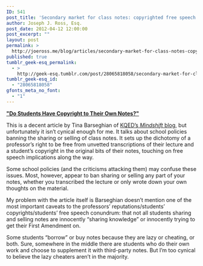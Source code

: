 ```yaml
---
ID: 541
post_title: 'Secondary market for class notes: copyrighted free speech or lazy cheater&#8217;s dream?'
author: Joseph J. Ross, Esq.
post_date: 2012-04-12 12:00:00
post_excerpt: ""
layout: post
permalink: >
  http://joeross.me/blog/articles/secondary-market-for-class-notes-copyrighted-free/
published: true
tumblr_geek-esq_permalink:
  - >
    http://geek-esq.tumblr.com/post/28065818058/secondary-market-for-class-notes-copyrighted-free
tumblr_geek-esq_id:
  - "28065818058"
gfonts_meta_no_font:
  - "1"
---
```

<p><strong><a href="http://blogs.kqed.org/mindshift/2012/02/do-students-have-copyright-to-their-own-notes/" target="_blank">"Do Students Have Copyright to Their Own Notes?"</a></strong></p>

<p>This is a decent article by Tina Barseghian of <a href="http://blogs.kqed.org/mindshift" target="_blank">KQED&#8217;s <em>Mindshift</em> blog</a>, but unfortunately it isn&#8217;t cynical enough for me. It talks about school policies banning the sharing or selling of class notes. It sets up the dichotomy of a professor&#8217;s right to be free from unvetted transcriptions of their lecture and a student&#8217;s copyright in the original bits of their notes, touching on free speech implications along the way.</p>

<p><!-- more --></p>

<p>Some school policies (and the criticisms attacking them) may confuse these issues. Most, however, appear to ban sharing or selling any part of your notes, whether you transcribed the lecture or only wrote down your own thoughts on the material.</p>

<p>My problem with the article itself is Barseghian doesn&#8217;t mention one of the most important caveats to the professors&#8217; reputations/students&#8217; copyrights/students&#8217; free speech conundrum: that not all students sharing and selling notes are innocently &#8220;sharing knowledge&#8221; or innocently trying to get their First Amendment on.</p>

<p>Some students &#8220;borrow&#8221; or buy notes because they are lazy or cheating, or both. Sure, somewhere in the middle there are students who do their own work and choose to supplement it with third-party notes. But I&#8217;m too cynical to believe the lazy cheaters aren&#8217;t in the majority.</p>